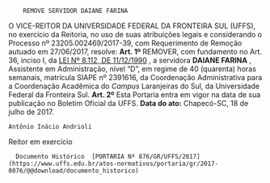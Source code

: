         REMOVE SERVIDOR DAIANE FARINA  

 O VICE-REITOR DA UNIVERSIDADE FEDERAL DA FRONTEIRA SUL (UFFS), no exercício da Reitoria, no uso de suas atribuições legais e considerando o Processo nº 23205.002469/2017-39, com Requerimento de Remoção autuado em 27/06/2017, resolve:   **Art. 1º** REMOVER, com fundamento no Art. 36, inciso I, da [LEI Nº 8.112, DE 11/12/1990](http://www.planalto.gov.br/ccivil_03/leis/l8112cons.htm)  , a servidora **DAIANE FARINA** , Assistente em Administração, nível “D”, em regime de 40 (quarenta) horas semanais, matrícula SIAPE nº 2391616, da Coordenação Administrativa para a Coordenação Acadêmica do *Campus* Laranjeiras do Sul, da Universidade Federal da Fronteira Sul.   **Art. 2º** Esta Portaria entra em vigor na data de sua publicação no Boletim Oficial da UFFS.      **Data do ato:** Chapecó-SC, 18 de julho de 2017.   
 

    Antônio Inácio Andrioli   
 Reitor em exercício 

      Documento Histórico  [PORTARIA Nº 876/GR/UFFS/2017](https://www.uffs.edu.br/atos-normativos/portaria/gr/2017-0876/@@download/documento_historico)     
      